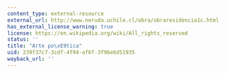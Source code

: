 ```yaml
---
content_type: external-resource
external_url: http://www.neruda.uchile.cl/obra/obraresidencia1c.html
has_external_license_warning: true
license: https://en.wikipedia.org/wiki/All_rights_reserved
status: ''
title: "Arte po\xE9tica"
uid: 239f37c7-3cdf-4f94-af6f-3f96e6d51935
wayback_url: ''
---
```

